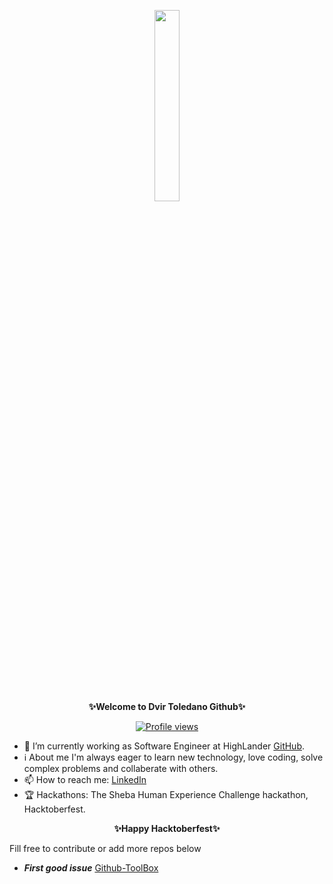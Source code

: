 <p align="center">
  <img width="28%" src="https://media.giphy.com/media/FPbnShq1h1IS5FQyPD/giphy.gif" />
</p>
<p align="center"><b>✨Welcome to Dvir Toledano Github✨</b>

</p>
<p align="center">
  <a href="https://komarev.com/ghpvc/?username=dt170"><img src="https://komarev.com/ghpvc/?username=dt170" alt="Profile views"></a>
 </p>


- 🌱 I’m currently working as Software Engineer at HighLander [GitHub](https://github.com/dvir-highlander).
- :information_source: About me I'm always eager to learn new technology, love coding, solve complex problems and collaberate with others.
- 📫 How to reach me: [LinkedIn](https://www.linkedin.com/in/dvir-toledano/)
- 🏆 Hackathons: The Sheba Human Experience Challenge hackathon, Hacktoberfest.
<p align="center"><b>✨Happy Hacktoberfest✨</b></p>

Fill free to contribute or add more repos below
- ***First good issue*** [Github-ToolBox](https://github.com/dt170/GitHub-ToolBox)

